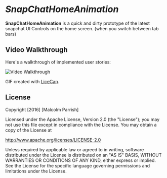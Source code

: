 # *SnapChatHomeAnimation*

**SnapChatHomeAnimation** is a quick and dirty prototype of the latest snapchat UI Controls on the home screen. (when you switch between tab bars)


## Video Walkthrough

Here's a walkthrough of implemented user stories:

<img src='http://i.imgur.com/FIeUnoe.gif' title='Video Walkthrough' width='' alt='Video Walkthrough' />

GIF created with [LiceCap](http://www.cockos.com/licecap/).



## License

Copyright [2016] [Malcolm Parrish]

Licensed under the Apache License, Version 2.0 (the "License");
you may not use this file except in compliance with the License.
You may obtain a copy of the License at

http://www.apache.org/licenses/LICENSE-2.0

Unless required by applicable law or agreed to in writing, software
distributed under the License is distributed on an "AS IS" BASIS,
WITHOUT WARRANTIES OR CONDITIONS OF ANY KIND, either express or implied.
See the License for the specific language governing permissions and
limitations under the License.
